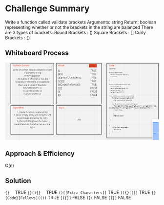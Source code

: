 # Challenge Summary
<!-- Description of the challenge -->
Write a function called validate brackets
Arguments: string
Return: boolean
representing whether or not the brackets in the string are balanced
There are 3 types of brackets:
Round Brackets : ()
Square Brackets : []
Curly Brackets : {}
## Whiteboard Process
<!-- Embedded whiteboard image -->
![](bracket.PNG)
## Approach & Efficiency
<!-- What approach did you take? Why? What is the Big O space/time for this approach? -->
O(n)
## Solution
<!-- Show how to run your code, and examples of it in action -->
`{}  `                  	TRUE
`{}(){}  `              	TRUE
`()[[Extra Characters]]`	TRUE
`(){}[[]]`	                TRUE
`{}{Code}[Fellows](())`   	TRUE
`[({}]`	                    FALSE
`(](`	                    FALSE
`{(})`	                    FALSE
